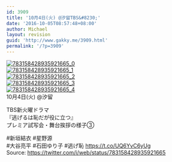 ```yaml
---
id: 3909
title: '10月4日(火) @汐留TBS&#8230;'
date: '2016-10-05T08:57:48+08:00'
author: Michael
layout: revision
guid: 'http://www.gakky.me/3909.html'
permalink: '/?p=3909'
---
```


[![783158428935921665_0](http://www.yui-aragaki.org/wp-content/uploads/2016/10/783158428935921665_0.jpg)](http://www.yui-aragaki.org/wp-content/uploads/2016/10/783158428935921665_0.jpg)  
[![783158428935921665_1](http://www.yui-aragaki.org/wp-content/uploads/2016/10/783158428935921665_1.jpg)](http://www.yui-aragaki.org/wp-content/uploads/2016/10/783158428935921665_1.jpg)  
[![783158428935921665_2](http://www.yui-aragaki.org/wp-content/uploads/2016/10/783158428935921665_2.jpg)](http://www.yui-aragaki.org/wp-content/uploads/2016/10/783158428935921665_2.jpg)  
[![783158428935921665_3](http://www.yui-aragaki.org/wp-content/uploads/2016/10/783158428935921665_3.jpg)](http://www.yui-aragaki.org/wp-content/uploads/2016/10/783158428935921665_3.jpg)  
[![783158428935921665_4](http://www.yui-aragaki.org/wp-content/uploads/2016/10/783158428935921665_4.jpg)](http://www.yui-aragaki.org/wp-content/uploads/2016/10/783158428935921665_4.jpg)  
10月4日(火) @汐留

TBS新火曜ドラマ  
『逃げるは恥だが役に立つ』  
 プレミア試写会・舞台挨拶の様子③

\#新垣結衣 #星野源  
\#大谷亮平 #石田ゆり子 #逃げ恥 https://t.co/UQ6YvC6yUg  
Source: <https://twitter.com/i/web/status/783158428935921665>